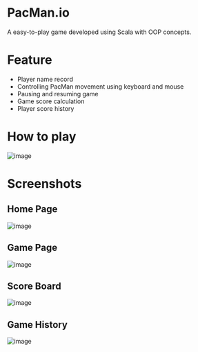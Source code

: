 # PacMan.io
A easy-to-play game developed using Scala with OOP concepts.

# Feature
- Player name record
- Controlling PacMan movement using keyboard and mouse
- Pausing and resuming game
- Game score calculation
- Player score history

# How to play

![image](https://github.com/NaABH/pacman-io-game-oop/assets/92970707/3e60d10a-9018-4c06-aa5b-4727160daf84)

# Screenshots
## Home Page

![image](https://github.com/NaABH/pacman-io-game-oop/assets/92970707/5943e021-f849-4358-abdd-64f295137736)

## Game Page

![image](https://github.com/NaABH/pacman-io-game-oop/assets/92970707/7f42d800-f46c-4007-acb3-6ce97a981c37)

## Score Board

![image](https://github.com/NaABH/pacman-io-game-oop/assets/92970707/fcc20df6-e82e-44b1-805f-21f6f8642a5d)

## Game History

![image](https://github.com/NaABH/pacman-io-game-oop/assets/92970707/919b98eb-356b-4546-a47c-1f456028200a)

